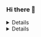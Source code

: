### Hi there 👋

<details>
  <img align="centre" src="https://github-readme-stats.louis-manabat.vercel.app/api?username=louis-manabat&theme=dark&show_icons=true" />
</details>
<details>
  <img align="centre" src="https://github-readme-stats.louis-manabat.vercel.app/api/top-langs/?username=louis-manabat&layout=compact" />
</details>

<!--
**louis-manabat/louis-manabat** is a ✨ _special_ ✨ repository because its `README.md` (this file) appears on your GitHub profile.

Here are some ideas to get you started:

- 🔭 I’m currently working on ...
- 🌱 I’m currently learning ...
- 👯 I’m looking to collaborate on ...
- 🤔 I’m looking for help with ...
- 💬 Ask me about ...
- 📫 How to reach me: ...
- 😄 Pronouns: ...
- ⚡ Fun fact: ...
-->
